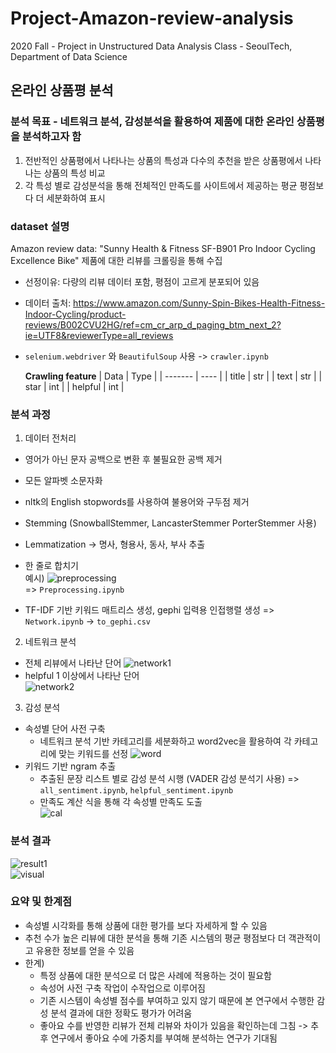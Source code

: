 # Project-Amazon-review-analysis
2020 Fall - Project in Unstructured Data Analysis Class - SeoulTech, Department of Data Science

## 온라인 상품평 분석

### 분석 목표 - 네트워크 분석, 감성분석을 활용하여 제품에 대한 온라인 상품평을 분석하고자 함
1. 전반적인 상품평에서 나타나는 상품의 특성과 다수의 추천을 받은 상품평에서 나타나는 상품의 특성 비교
2. 각 특성 별로 감성분석을 통해 전체적인 만족도를 사이트에서 제공하는 평균 평점보다 더 세분화하여 표시

### dataset 설명
Amazon review data: "Sunny Health & Fitness SF-B901 Pro Indoor Cycling Excellence Bike" 제품에 대한 리뷰를 크롤링을 통해 수집  
- 선정이유: 다량의 리뷰 데이터 포함, 평점이 고르게 분포되어 있음  
- 데이터 출처: https://www.amazon.com/Sunny-Spin-Bikes-Health-Fitness-Indoor-Cycling/product-reviews/B002CVU2HG/ref=cm_cr_arp_d_paging_btm_next_2?ie=UTF8&reviewerType=all_reviews  
- ```selenium.webdriver``` 와 ```BeautifulSoup``` 사용 -> ```crawler.ipynb```  

  **Crawling feature**
  | Data    | Type |
  | ------- | ---- |
  | title   | str  |
  | text    | str  |
  | star    | int  |
  | helpful | int  |

### 분석 과정
1. 데이터 전처리  
  - 영어가 아닌 문자 공백으로 변환 후 불필요한 공백 제거  
  - 모든 알파벳 소문자화  
  - nltk의 English stopwords를 사용하여 불용어와 구두점 제거  
  - Stemming (SnowballStemmer, LancasterStemmer PorterStemmer 사용)  
  - Lemmatization -> 명사, 형용사, 동사, 부사 추출  
  - 한 줄로 합치기  
  예시) ![preprocessing](https://user-images.githubusercontent.com/46666833/163947613-63347170-2032-4655-a71f-127c12cf1a17.PNG)  
  => ```Preprocessing.ipynb```
  
  - TF-IDF 기반 키워드 매트리스 생성, gephi 입력용 인접행렬 생성 => ```Network.ipynb``` -> ```to_gephi.csv```
2. 네트워크 분석
  - 전체 리뷰에서 나타난 단어 
    ![network1](https://user-images.githubusercontent.com/46666833/163948528-0fccf092-dfe3-4a9c-a53b-5c275d8f554f.PNG)  
  - helpful 1 이상에서 나타난 단어  
    ![network2](https://user-images.githubusercontent.com/46666833/163948592-9d4de901-13c7-4eb2-a90d-5e9b8e3d9cff.PNG)
3. 감성 분석
  - 속성별 단어 사전 구축
    - 네트워크 분석 기반 카테고리를 세분화하고 word2vec을 활용하여 각 카테고리에 맞는 키워드를 선정
      ![word](https://user-images.githubusercontent.com/46666833/163949225-06476baa-0774-4706-bbf8-9c2ac45d0929.PNG)
  - 키워드 기반 ngram 추출
    - 추출된 문장 리스트 별로 감성 분석 시행 (VADER 감성 분석기 사용) => ```all_sentiment.ipynb```, ```helpful_sentiment.ipynb```  
    - 만족도 계산 식을 통해 각 속성별 만족도 도출  
    ![cal](https://user-images.githubusercontent.com/46666833/163949607-758fb572-1804-46ea-a7a9-967f21dd6fde.PNG)

### 분석 결과
 ![result1](https://user-images.githubusercontent.com/46666833/163949960-99c158a5-bcee-4e0e-be64-676d3f9436a4.PNG)  
 ![visual](https://user-images.githubusercontent.com/46666833/163949989-32fccc48-c30c-4733-b8ac-f189114f7dee.png)

### 요약 및 한계점
- 속성별 시각화를 통해 상품에 대한 평가를 보다 자세하게 할 수 있음
- 추천 수가 높은 리뷰에 대한 분석을 통해 기존 시스템의 평균 평점보다 더 객관적이고 유용한 정보를 얻을 수 있음
- 한계) 
  - 특정 상품에 대한 분석으로 더 많은 사례에 적용하는 것이 필요함
  - 속성어 사전 구축 작업이 수작업으로 이루어짐
  - 기존 시스템이 속성별 점수를 부여하고 있지 않기 때문에 본 연구에서 수행한 감성 분석 결과에 대한 정확도 평가가 어려움
  - 좋아요 수를 반영한 리뷰가 전체 리뷰와 차이가 있음을 확인하는데 그침 -> 추후 연구에서 좋아요 수에 가중치를 부여해 분석하는 연구가 기대됨


